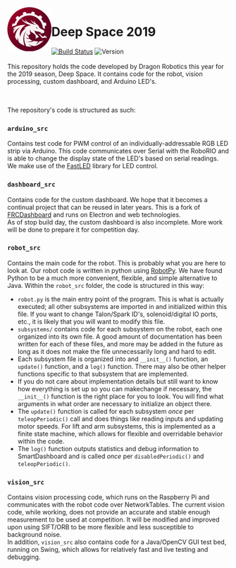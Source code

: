 <img src="logo.png" align="left" height=100 />

# Deep Space 2019
[![Build Status](https://travis-ci.org/dragonrobotics/2019-DeepSpace.svg?branch=master)](https://travis-ci.org/dragonrobotics/2019-DeepSpace) ![Version](https://img.shields.io/badge/version-v2019.2.1-informational.svg)<br><br>
This repository holds the code developed by Dragon Robotics this year for the 2019 season, Deep Space.  It contains code for the robot, vision processing, custom dashboard, and Arduino LED's.

<br><br>
The repository's code is structured as such:
### `arduino_src`
Contains test code for PWM control of an individually-addressable RGB LED strip via Arduino.  This code communicates over Serial with the RoboRIO and is able to change the display state of the LED's based on serial readings.  We make use of the [FastLED](http://fastled.io/) library for LED control. <br>

### `dashboard_src`
Contains code for the custom dashboard.  We hope that it becomes a continual project that can be reused in later years.  This is a fork of [FRCDashboard](https://github.com/FRCDashboard/FRCDashboard) and runs on Electron and web technologies. <br>
As of stop build day, the custom dashboard is also incomplete.  More work will be done to prepare it for competition day.

### `robot_src`
Contains the main code for the robot. This is probably what you are here to look at.
Our robot code is written in python using [RobotPy](https://robotpy.readthedocs.io/en/stable/).  We have found Python to be a much more convenient, flexible, and simple alternative to Java.  Within the `robot_src` folder, the code is structured in this way:
- `robot.py` is the main entry point of the program.  This is what is actually executed; all other subsystems are imported in and initialized within this file.  If you want to change Talon/Spark ID's, solenoid/digital IO ports, etc., it is likely that you will want to modify this file.
- `subsystems/` contains code for each subsystem on the robot, each one organized into its own file.  A good amount of documentation has been written for each of these files, and more may be added in the future as long as it does not make the file unnecessarily long and hard to edit.
- Each subsystem file is organized into and `__init__()` function, an `update()` function, and a `log()` function.  There may also be other helper functions specific to that subsystem that are implemented.
- If you do not care about implementation details but still want to know how everything is set up so you can makechange if necessary, the `__init__()` function is the right place for you to look.  You will find what arguments in what order are necessary to initialize an object there.
- The `update()` function is called for each subsystem _once_ per `teleopPeriodic()` call and does things like reading inputs and updating motor speeds.  For lift and arm subsystems, this is implemented as a finite state machine, which allows for flexible and overridable behavior within the code.
- The `log()` function outputs statistics and debug information to SmartDashboard and is called _once_ per `disabledPeriodic()` and `teleopPeriodic()`.

### `vision_src`
Contains vision processing code, which runs on the Raspberry Pi and communicates with the robot code over NetworkTables.
The current vision code, while working, does not provide an accurate and stable enough measurement to be used at competition.  It will be modified and improved upon using SIFT/ORB to be more flexible and less susceptible to background noise. <br>
In addition, `vision_src` also contains code for a Java/OpenCV GUI test bed, running on Swing, which allows for relatively fast and live testing and debugging.

